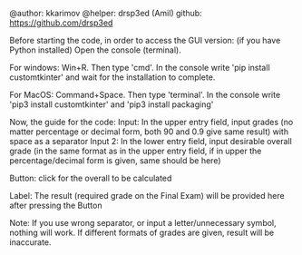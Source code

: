 @author: kkarimov
@helper: drsp3ed (Amil) github: https://github.com/drsp3ed

Before starting the code, in order to access the GUI version:
(if you have Python installed)
Open the console (terminal).

For windows:
Win+R. Then type 'cmd'.
In the console write 'pip install customtkinter' and wait for the installation to complete.

For MacOS:
Command+Space. Then type 'terminal'.
In the console write 'pip3 install customtkinter' and 'pip3 install packaging'


Now, the guide for the code:
Input: In the upper entry field, input grades (no matter percentage or decimal form, both 90 and 0.9 give same result) with space as a separator
Input 2: In the lower entry field, input desirable overall grade (in the same format as in the upper entry field, if in upper the
percentage/decimal form is given, same should be here)

Button: click for the overall to be calculated

Label: The result (required grade on the Final Exam) will be provided here after pressing the Button

Note: If you use wrong separator, or input a letter/unnecessary symbol, nothing will work. If different formats of grades are given, result
will be inaccurate.
